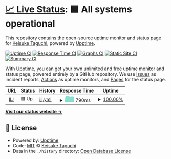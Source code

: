 # [📈 Live Status](https://keisuk-t.github.io/upptime): <!--live status--> **🟩 All systems operational**

This repository contains the open-source uptime monitor and status page for [Keisuke Taguchi](https://keisuk-t.github.io/upptime), powered by [Upptime](https://github.com/upptime/upptime).

[![Uptime CI](https://github.com/keisuk-t/upptime/workflows/Uptime%20CI/badge.svg)](https://github.com/upptime/upptime/actions?query=workflow%3A%22Uptime+CI%22)
[![Response Time CI](https://github.com/keisuk-t/upptime/workflows/Response%20Time%20CI/badge.svg)](https://github.com/upptime/upptime/actions?query=workflow%3A%22Response+Time+CI%22)
[![Graphs CI](https://github.com/keisuk-t/upptime/workflows/Graphs%20CI/badge.svg)](https://github.com/upptime/upptime/actions?query=workflow%3A%22Graphs+CI%22)
[![Static Site CI](https://github.com/keisuk-t/upptime/workflows/Static%20Site%20CI/badge.svg)](https://github.com/upptime/upptime/actions?query=workflow%3A%22Static+Site+CI%22)
[![Summary CI](https://github.com/keisuk-t/upptime/workflows/Summary%20CI/badge.svg)](https://github.com/upptime/upptime/actions?query=workflow%3A%22Summary+CI%22)

With [Upptime](https://upptime.js.org), you can get your own unlimited and free uptime monitor and status page, powered entirely by a GitHub repository. We use [Issues](https://github.com/keisuk-t/upptime/issues) as incident reports, [Actions](https://github.com/keisuk-t/upptime/actions) as uptime monitors, and [Pages](https://keisuk-t.github.io/upptime) for the status page.

<!--start: status pages-->
<!-- This summary is generated by Upptime (https://github.com/upptime/upptime) -->
<!-- Do not edit this manually, your changes will be overwritten -->
<!-- prettier-ignore -->
| URL | Status | History | Response Time | Uptime |
| --- | ------ | ------- | ------------- | ------ |
| <img alt="" src="https://favicons.githubusercontent.com/www.iij.ad.jp" height="13"> [IIJ](https://www.iij.ad.jp) | 🟩 Up | [iij.yml](https://github.com/keisuk-t/upptime/commits/HEAD/history/iij.yml) | <details><summary><img alt="Response time graph" src="./graphs/iij/response-time-week.png" height="20"> 790ms</summary><br><a href="https://keisuk-t.github.io/upptime/history/iij"><img alt="Response time 784" src="https://img.shields.io/endpoint?url=https%3A%2F%2Fraw.githubusercontent.com%2Fkeisuk-t%2Fupptime%2FHEAD%2Fapi%2Fiij%2Fresponse-time.json"></a><br><a href="https://keisuk-t.github.io/upptime/history/iij"><img alt="24-hour response time 695" src="https://img.shields.io/endpoint?url=https%3A%2F%2Fraw.githubusercontent.com%2Fkeisuk-t%2Fupptime%2FHEAD%2Fapi%2Fiij%2Fresponse-time-day.json"></a><br><a href="https://keisuk-t.github.io/upptime/history/iij"><img alt="7-day response time 790" src="https://img.shields.io/endpoint?url=https%3A%2F%2Fraw.githubusercontent.com%2Fkeisuk-t%2Fupptime%2FHEAD%2Fapi%2Fiij%2Fresponse-time-week.json"></a><br><a href="https://keisuk-t.github.io/upptime/history/iij"><img alt="30-day response time 784" src="https://img.shields.io/endpoint?url=https%3A%2F%2Fraw.githubusercontent.com%2Fkeisuk-t%2Fupptime%2FHEAD%2Fapi%2Fiij%2Fresponse-time-month.json"></a><br><a href="https://keisuk-t.github.io/upptime/history/iij"><img alt="1-year response time 784" src="https://img.shields.io/endpoint?url=https%3A%2F%2Fraw.githubusercontent.com%2Fkeisuk-t%2Fupptime%2FHEAD%2Fapi%2Fiij%2Fresponse-time-year.json"></a></details> | <details><summary><a href="https://keisuk-t.github.io/upptime/history/iij">100.00%</a></summary><a href="https://keisuk-t.github.io/upptime/history/iij"><img alt="All-time uptime 100.00%" src="https://img.shields.io/endpoint?url=https%3A%2F%2Fraw.githubusercontent.com%2Fkeisuk-t%2Fupptime%2FHEAD%2Fapi%2Fiij%2Fuptime.json"></a><br><a href="https://keisuk-t.github.io/upptime/history/iij"><img alt="24-hour uptime 100.00%" src="https://img.shields.io/endpoint?url=https%3A%2F%2Fraw.githubusercontent.com%2Fkeisuk-t%2Fupptime%2FHEAD%2Fapi%2Fiij%2Fuptime-day.json"></a><br><a href="https://keisuk-t.github.io/upptime/history/iij"><img alt="7-day uptime 100.00%" src="https://img.shields.io/endpoint?url=https%3A%2F%2Fraw.githubusercontent.com%2Fkeisuk-t%2Fupptime%2FHEAD%2Fapi%2Fiij%2Fuptime-week.json"></a><br><a href="https://keisuk-t.github.io/upptime/history/iij"><img alt="30-day uptime 100.00%" src="https://img.shields.io/endpoint?url=https%3A%2F%2Fraw.githubusercontent.com%2Fkeisuk-t%2Fupptime%2FHEAD%2Fapi%2Fiij%2Fuptime-month.json"></a><br><a href="https://keisuk-t.github.io/upptime/history/iij"><img alt="1-year uptime 100.00%" src="https://img.shields.io/endpoint?url=https%3A%2F%2Fraw.githubusercontent.com%2Fkeisuk-t%2Fupptime%2FHEAD%2Fapi%2Fiij%2Fuptime-year.json"></a></details>

<!--end: status pages-->

[**Visit our status website →**](https://keisuk-t.github.io/upptime)

## 📄 License

- Powered by: [Upptime](https://github.com/upptime/upptime)
- Code: [MIT](./LICENSE) © [Keisuke Taguchi](https://keisuk-t.github.io/upptime)
- Data in the `./history` directory: [Open Database License](https://opendatacommons.org/licenses/odbl/1-0/)
